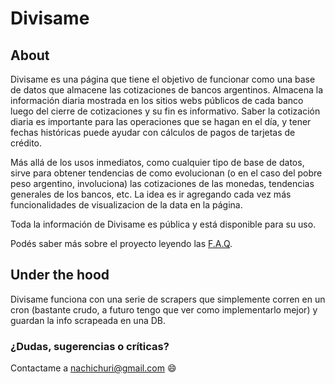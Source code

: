 # Divisame

## About
Divisame es una página que tiene el objetivo de funcionar como una base de datos que almacene las cotizaciones de bancos argentinos. Almacena la información diaria mostrada en los sitios webs públicos de cada banco luego del cierre de cotizaciones y su fin es informativo. Saber la cotización diaria es importante para las operaciones que se hagan en el día, y tener fechas históricas puede ayudar con cálculos de pagos de tarjetas de crédito.

Más allá de los usos inmediatos, como cualquier tipo de base de datos, sirve para obtener tendencias de como evolucionan (o en el caso del pobre peso argentino, involuciona) las cotizaciones de las monedas, tendencias generales de los bancos, etc. La idea es ir agregando cada vez más funcionalidades de visualizacion de la data en la página.

Toda la información de Divisame es pública y está disponible para su uso.

Podés saber más sobre el proyecto leyendo las [F.A.Q](https://divisa.me/faq).

## Under the hood
Divisame funciona con una serie de scrapers que simplemente corren en un cron (bastante crudo, a futuro tengo que ver como implementarlo mejor) y guardan la info scrapeada en una DB.

### ¿Dudas, sugerencias o críticas?

Contactame a nachichuri@gmail.com  :smile: